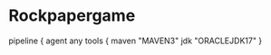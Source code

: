 # Rockpapergame
pipeline {
    agent any
    tools {
        maven "MAVEN3"
        jdk "ORACLEJDK17"
    }
    
    
